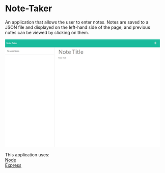 # Note-Taker

An application that allows the user to enter notes. Notes are saved to a JSON file and displayed on the left-hand side of the page, and previous notes can be viewed by clicking on them.

![screenshot of the deployed application](./public/assets/note-taker-screenshot.jpg)

This application uses:  
[Node](https://nodejs.org/en/)  
[Express](https://expressjs.com/)
